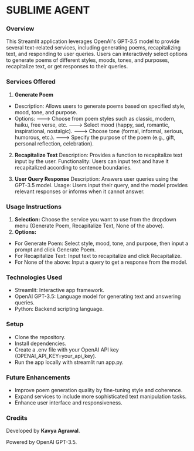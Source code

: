 # SUBLIME AGENT

### Overview
This Streamlit application leverages OpenAI's GPT-3.5 model to provide several text-related services, including generating poems, recapitalizing text, and responding to user queries. Users can interactively select options to generate poems of different styles, moods, tones, and purposes, recapitalize text, or get responses to their queries.

### Services Offered
1. **Generate Poem**
- Description: Allows users to generate poems based on specified style, mood, tone, and purpose.
- Options:
---> Choose from poem styles such as classic, modern, haiku, free verse, etc.
---> Select mood (happy, sad, romantic, inspirational, nostalgic).
---> Choose tone (formal, informal, serious, humorous, etc.).
---> Specify the purpose of the poem (e.g., gift, personal reflection, celebration).

2. **Recapitalize Text**
Description: Provides a function to recapitalize text input by the user.
Functionality: Users can input text and have it recapitalized according to sentence boundaries.

3. **User Query Response**
Description: Answers user queries using the GPT-3.5 model.
Usage: Users input their query, and the model provides relevant responses or informs when it cannot answer.

### Usage Instructions
1. **Selection:** Choose the service you want to use from the dropdown menu (Generate Poem, Recapitalize Text, None of the above).
2. **Options:**
- For Generate Poem: Select style, mood, tone, and purpose, then input a prompt and click Generate Poem.
- For Recapitalize Text: Input text to recapitalize and click Recapitalize.
- For None of the above: Input a query to get a response from the model.

### Technologies Used
- Streamlit: Interactive app framework.
- OpenAI GPT-3.5: Language model for generating text and answering queries.
- Python: Backend scripting language.

### Setup
- Clone the repository.
- Install dependencies.
- Create a .env file with your OpenAI API key (OPENAI_API_KEY=your_api_key).
- Run the app locally with streamlit run app.py.

### Future Enhancements
- Improve poem generation quality by fine-tuning style and coherence.
- Expand services to include more sophisticated text manipulation tasks.
- Enhance user interface and responsiveness.

### Credits
Developed by **Kavya Agrawal**.

Powered by OpenAI GPT-3.5.
